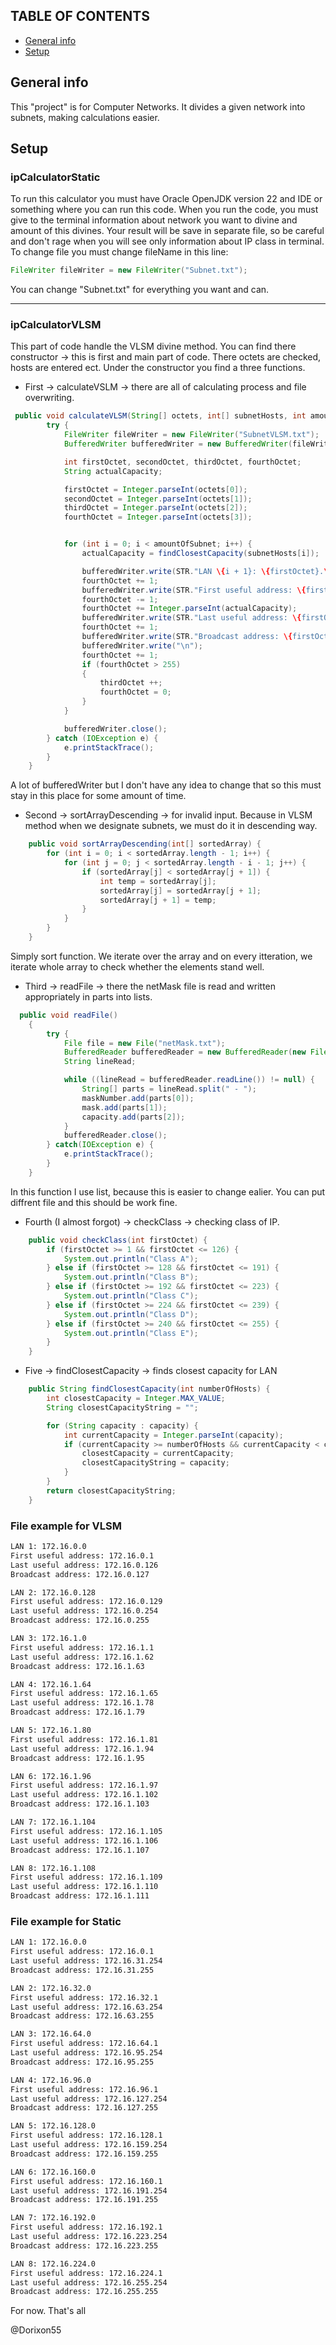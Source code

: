 ## TABLE OF CONTENTS
* [General info](#general-info)
* [Setup](#setup)

## General info
This "project" is for Computer Networks.
It divides a given network into subnets, making calculations easier.

## Setup

### ipCalculatorStatic
To run this calculator you must have Oracle OpenJDK version 22 and IDE or something where you can run this code.
When you run the code, you must give to the terminal information about network you want to divine and amount of
this divines. Your result will be save in separate file, so be careful and don't rage when you will see only
information about IP class in terminal. To change file you must change fileName in this line: 
``` java
FileWriter fileWriter = new FileWriter("Subnet.txt");
```
You can change "Subnet.txt" for everything you want and can.




---

### ipCalculatorVLSM
This part of code handle the VLSM divine method. You can find there constructor -> this is first and main part of code. There octets are checked, hosts are entered ect.
Under the constructor you find a three functions. 
- First -> calculateVSLM -> there are all of calculating process and file overwriting.
``` java
 public void calculateVLSM(String[] octets, int[] subnetHosts, int amountOfSubnet) {
        try {
            FileWriter fileWriter = new FileWriter("SubnetVLSM.txt");
            BufferedWriter bufferedWriter = new BufferedWriter(fileWriter);

            int firstOctet, secondOctet, thirdOctet, fourthOctet;
            String actualCapacity;

            firstOctet = Integer.parseInt(octets[0]);
            secondOctet = Integer.parseInt(octets[1]);
            thirdOctet = Integer.parseInt(octets[2]);
            fourthOctet = Integer.parseInt(octets[3]);


            for (int i = 0; i < amountOfSubnet; i++) {
                actualCapacity = findClosestCapacity(subnetHosts[i]);

                bufferedWriter.write(STR."LAN \{i + 1}: \{firstOctet}.\{secondOctet}.\{thirdOctet}.\{fourthOctet} \n");
                fourthOctet += 1;
                bufferedWriter.write(STR."First useful address: \{firstOctet}.\{secondOctet}.\{thirdOctet}.\{fourthOctet} \n");
                fourthOctet -= 1;
                fourthOctet += Integer.parseInt(actualCapacity);
                bufferedWriter.write(STR."Last useful address: \{firstOctet}.\{secondOctet}.\{thirdOctet}.\{fourthOctet} \n");
                fourthOctet += 1;
                bufferedWriter.write(STR."Broadcast address: \{firstOctet}.\{secondOctet}.\{thirdOctet}.\{fourthOctet} \n");
                bufferedWriter.write("\n");
                fourthOctet += 1;
                if (fourthOctet > 255)
                {
                    thirdOctet ++;
                    fourthOctet = 0;
                }
            }

            bufferedWriter.close();
        } catch (IOException e) {
            e.printStackTrace();
        }
    }
```
A lot of bufferedWriter but I don't have any idea to change that so this must stay in this place for some amount of time.

- Second -> sortArrayDescending -> for invalid input. Because in VLSM method when we designate subnets, we must do it in descending way.
``` java
    public void sortArrayDescending(int[] sortedArray) {
        for (int i = 0; i < sortedArray.length - 1; i++) {
            for (int j = 0; j < sortedArray.length - i - 1; j++) {
                if (sortedArray[j] < sortedArray[j + 1]) {
                    int temp = sortedArray[j];
                    sortedArray[j] = sortedArray[j + 1];
                    sortedArray[j + 1] = temp;
                }
            }
        }
    }
```
Simply sort function. We iterate over the array and on every itteration, we iterate whole array to check whether the elements stand well.

- Third -> readFile -> there the netMask file is read and written appropriately in parts into lists.
``` java
  public void readFile()
    {
        try {
            File file = new File("netMask.txt");
            BufferedReader bufferedReader = new BufferedReader(new FileReader(file));
            String lineRead;

            while ((lineRead = bufferedReader.readLine()) != null) {
                String[] parts = lineRead.split(" - ");
                maskNumber.add(parts[0]);
                mask.add(parts[1]);
                capacity.add(parts[2]);
            }
            bufferedReader.close();
        } catch(IOException e) {
            e.printStackTrace();
        }
    }
```
In this function I use list, because this is easier to change ealier. You can put diffrent file and this should be work fine.

- Fourth (I almost forgot) -> checkClass -> checking class of IP.
``` java
    public void checkClass(int firstOctet) {
        if (firstOctet >= 1 && firstOctet <= 126) {
            System.out.println("Class A");
        } else if (firstOctet >= 128 && firstOctet <= 191) {
            System.out.println("Class B");
        } else if (firstOctet >= 192 && firstOctet <= 223) {
            System.out.println("Class C");
        } else if (firstOctet >= 224 && firstOctet <= 239) {
            System.out.println("Class D");
        } else if (firstOctet >= 240 && firstOctet <= 255) {
            System.out.println("Class E");
        }
    }
```
- Five -> findClosestCapacity -> finds closest capacity for LAN
``` java
    public String findClosestCapacity(int numberOfHosts) {
        int closestCapacity = Integer.MAX_VALUE;
        String closestCapacityString = "";

        for (String capacity : capacity) {
            int currentCapacity = Integer.parseInt(capacity);
            if (currentCapacity >= numberOfHosts && currentCapacity < closestCapacity) {
                closestCapacity = currentCapacity;
                closestCapacityString = capacity;
            }
        }
        return closestCapacityString;
    }
```

### File example for VLSM
``` txt
LAN 1: 172.16.0.0 
First useful address: 172.16.0.1 
Last useful address: 172.16.0.126 
Broadcast address: 172.16.0.127 

LAN 2: 172.16.0.128 
First useful address: 172.16.0.129 
Last useful address: 172.16.0.254 
Broadcast address: 172.16.0.255 

LAN 3: 172.16.1.0 
First useful address: 172.16.1.1 
Last useful address: 172.16.1.62 
Broadcast address: 172.16.1.63 

LAN 4: 172.16.1.64 
First useful address: 172.16.1.65 
Last useful address: 172.16.1.78 
Broadcast address: 172.16.1.79 

LAN 5: 172.16.1.80 
First useful address: 172.16.1.81 
Last useful address: 172.16.1.94 
Broadcast address: 172.16.1.95 

LAN 6: 172.16.1.96 
First useful address: 172.16.1.97 
Last useful address: 172.16.1.102 
Broadcast address: 172.16.1.103 

LAN 7: 172.16.1.104 
First useful address: 172.16.1.105 
Last useful address: 172.16.1.106 
Broadcast address: 172.16.1.107 

LAN 8: 172.16.1.108 
First useful address: 172.16.1.109 
Last useful address: 172.16.1.110 
Broadcast address: 172.16.1.111 
```

### File example for Static
``` txt
LAN 1: 172.16.0.0 
First useful address: 172.16.0.1 
Last useful address: 172.16.31.254 
Broadcast address: 172.16.31.255 

LAN 2: 172.16.32.0 
First useful address: 172.16.32.1 
Last useful address: 172.16.63.254 
Broadcast address: 172.16.63.255 

LAN 3: 172.16.64.0 
First useful address: 172.16.64.1 
Last useful address: 172.16.95.254 
Broadcast address: 172.16.95.255 

LAN 4: 172.16.96.0 
First useful address: 172.16.96.1 
Last useful address: 172.16.127.254 
Broadcast address: 172.16.127.255 

LAN 5: 172.16.128.0 
First useful address: 172.16.128.1 
Last useful address: 172.16.159.254 
Broadcast address: 172.16.159.255 

LAN 6: 172.16.160.0 
First useful address: 172.16.160.1 
Last useful address: 172.16.191.254 
Broadcast address: 172.16.191.255 

LAN 7: 172.16.192.0 
First useful address: 172.16.192.1 
Last useful address: 172.16.223.254 
Broadcast address: 172.16.223.255 

LAN 8: 172.16.224.0 
First useful address: 172.16.224.1 
Last useful address: 172.16.255.254 
Broadcast address: 172.16.255.255 
```

For now. That's all
  



@Dorixon55
